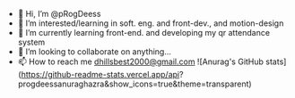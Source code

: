 - 👋 Hi, I’m @pRogDeess
- 👀 I’m interested/learning in soft. eng. and front-dev., and motion-design
- 🌱 I’m currently learning front-end. and developing my qr attendance system
- 💞️ I’m looking to collaborate on anything...
- 📫 How to reach me dhillsbest2000@gmail.com
![Anurag's GitHub stats](https://github-readme-stats.vercel.app/api?
progdeessanuraghazra&show_icons=true&theme=transparent)
<!---
pRogDeess/pRogDeess is a ✨ special ✨ repository because its `README.md` (this file) appears on your GitHub profile.
You can click the Preview link to take a look at your changes.
--->
